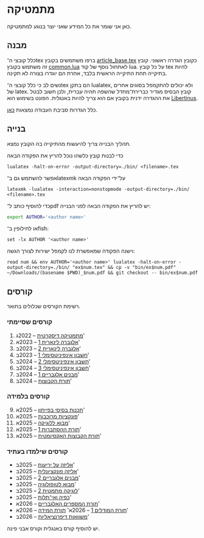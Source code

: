 מתמטיקה
=======

כאן אני שומר את כל המידע שאני יוצר בנוגע למתמטיקה.

מבנה
----

כלל קובצי ה־tex ברפו משתמשים בקובץ [article_base.tex](./article_base.tex) כקובץ הגדרה ראשוני.
קובץ זה משתמש בקובץ [common.lua](./common.lua) לאתחול נוסף של קוד lua.
על כל קובץ tex להיות בתיקייה תחת התיקייה הראשית בלבד, אחרת הם יוגדרו בצורה לא תקינה.

נשים לב כי כלל קובצי ה־tex הם בתקן lualatex, ולא יכולים להתקמפל בסוגים אחרים של latex.
קובץ הבסיס מגדיר כברירת־מחדל שהשפה תהיה עברית, ולכן חשוב לבטל את ההגדרה ידנית בקובץ אם הוא צריך להיות באנגלית.
הפונט בשימוש הוא [Libertinus](https://github.com/alerque/libertinus).

כלל הגדרות סביבת העבודה נמצאות [כאן](https://github.com/D95-waka/DotFiles/tree/master/nvim).

בנייה
-----

תהליך הבנייה צריך להיעשות מהתיקייה בה הקובץ נמצא.

כדי לבנות קובץ כלשהו נוכל להריץ את הפקודה הבאה
```console
lualatex -halt-on-error -output-directory=./bin/ <filename>.tex
```
אפשר להשתמש גם ב־latexmk על־ידי הפקודה הבאה
```console
latexmk -lualatex -interaction=nonstopmode -output-directory=./bin/ <filename>.tex
```

כדי להוסיף כותב ל־pdf יש להריץ את הפקודה הבאה לפני הבנייה:
```bash
export AUTHOR='<author name>'
```
או לחילופין ב־fish:
```fish
set -lx AUTHOR '<author name>'
```
וישנה הפקודה שמאפשרת לנו לקמפל ישירות לצורך הגשה:
```fish
read num && env AUTHOR='<author name>' lualatex -halt-on-error -output-directory=./bin/ "ex$num.tex" && cp -v "bin/ex$num.pdf" ~/Downloads/(basename $PWD)_$num.pdf && git checkout -- bin/ex$num.pdf
```


קורסים
------

רשימת הקורסים שכלולים בתואר.

### קורסים שסיימתי
1. [מתמטיקה דיסקרטית](./Discrete_mathematics) – 2022ג'
2. [אלגברה לינארית 1](./Linear_algebra_1) – 2023א'
3. [אלגברה לינארית 2](./Linear_algebra_2) – 2023ב'
4. [חשבון אינפיניטסימלי 1](./Calculus_1) – 2023ב'
5. [חשבון אינפיניטסימלי 2](./Calculus_2) – 2024ב'
6. [חשבון אינפיניטסימלי 3](./Calculus_3) – 2024ב'
7. [מבנים אלגבריים 1](./Algebraic_Structures_1) – 2024ב'
8. [תורת הקבוצות](./Set_Theory) – 2024ב'

### קורסים בלמידה
9. [תכנות בסיסי בפייתון](https://shnaton.huji.ac.il/index.php/NewSyl/76631) – 2025א'
10. [פונקציות מרוכבות](https://shnaton.huji.ac.il/index.php/NewSyl/80519) – 2025א'
11. [מבוא ללוגיקה](https://shnaton.huji.ac.il/index.php/NewSyl/80423) – 2025א'
12. [תורת ההסתברות 1](https://shnaton.huji.ac.il/index.php/NewSyl/80420) – 2025א'
13. [תורת הקבוצות האקסיומטית](https://shnaton.huji.ac.il/index.php/NewSyl/80650) – 2025א'

### קורסים שילמדו בעתיד
- [אליזה על יריעות](https://shnaton.huji.ac.il/index.php/NewSyl/80416) – 2025ב'
- [אליזה פונקציונלית](https://shnaton.huji.ac.il/index.php/NewSyl/80417) – 2025ב'
- [מבנים אלגבריים 2](https://shnaton.huji.ac.il/index.php/NewSyl/80446/) – 2025ב'
- [מבוא לטופולוגיה](https://shnaton.huji.ac.il/index.php/NewSyl/80516) – 2025ב'
- [לוגיקה מתמטית 2](https://shnaton.huji.ac.il/index.php/NewSyl/80424) – 2025ב'
- [כפיה ואי־תלות](https://shnaton.huji.ac.il/index.php/NewSyl/80579) – 2025ב'
- [תורת המספרים האלגבריים](https://shnaton.huji.ac.il/index.php/NewSyl/80756) – 2026א'
- [תורת המודלים 1](https://shnaton.huji.ac.il/index.php/NewSyl/80616) – 2026א'
 [תורת המידה](https://shnaton.huji.ac.il/index.php/NewSyl/80517) – 2026א'
- [משוואות דיפרנציאליות](https://shnaton.huji.ac.il/index.php/NewSyl/80320) – 2026ב'

יש להוסיף קורס באנגלית וקורס אבני פינה.
